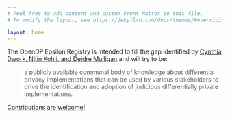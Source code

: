 ```yaml
---
# Feel free to add content and custom Front Matter to this file.
# To modify the layout, see https://jekyllrb.com/docs/themes/#overriding-theme-defaults

layout: home
---
```


The OpenDP Epsilon Registry is intended to fill the gap identified by [Cynthia Dwork, Nitin Kohli, and Deidre Mulligan](https://journalprivacyconfidentiality.org/index.php/jpc/article/view/689/685) and will try to be:

> a publicly available communal body of knowledge about differential privacy implementations that can be used by various stakeholders to drive the identification and adoption of judicious differentially private implementations.

[Contributions are welcome!](https://github.com/opendp/epsilon-registry/pulls)